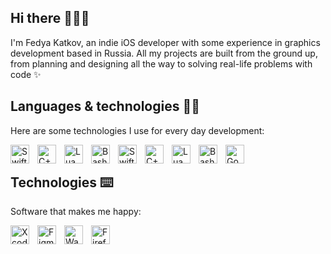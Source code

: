 ## Hi there 🏄🏻‍♂️

I'm Fedya Katkov, an indie iOS developer with some experience in graphics development based in Russia. All my projects are built from the ground up, from planning and designing all the way to solving real-life problems with code ✨

## Languages & technologies 🧑‍💻

Here are some technologies I use for every day development:

<img align="left" alt="Swift" width="30" height="30" style="padding-right: 10px;" src="https://cdn.simpleicons.org/swift/f05138" />
<img align="left" alt="C++" width="30" height="30" style="padding-right: 10px;" src="https://cdn.simpleicons.org/cplusplus/00599c" />
<img align="left" alt="Lua" width="30" height="30" style="padding-right: 10px;" src="https://cdn.simpleicons.org/lua/2c2d72" />
<img align="left" alt="Bash" width="30" height="30" style="padding-right: 10px;" src="https://cdn.simpleicons.org/gnubash/4eaa25" />

<img align="left" alt="Swift" width="30" height="30" style="padding-right: 10px;" src="https://cdn.jsdelivr.net/npm/simple-icons@v14/icons/swift/f05138" />
<img align="left" alt="C++" width="30" height="30" style="padding-right: 10px;" src="https://cdn.jsdelivr.net/npm/simple-icons@v14/icons/cplusplus.svg" />
<img align="left" alt="Lua" width="30" height="30" style="padding-right: 10px;" src="https://cdn.jsdelivr.net/npm/simple-icons@v14/icons/lua.svg" />
<img align="left" alt="Bash" width="30" height="30" style="padding-right: 10px;" src="https://cdn.jsdelivr.net/npm/simple-icons@v14/icons/gnubash.svg" />
<img align="left" alt="Google Gemini" width="30" height="30" style="padding-right: 10px;" src="https://cdn.jsdelivr.net/npm/simple-icons@v14/icons/googlegemini.svg" />
<br />

## Technologies ⌨️

Software that makes me happy:

<img align="left" alt="Xcode" style="padding-right: 10px;" width="30" height="30" src="https://cdn.jsdelivr.net/npm/simple-icons@v14/icons/xcode.svg" />
<img align="left" alt="Figma" style="padding-right: 10px;" width="30" height="30" src="https://cdn.jsdelivr.net/npm/simple-icons@v14/icons/figma.svg" />
<img align="left" alt="Warp" style="padding-right: 10px;" width="30" height="30" src="https://cdn.jsdelivr.net/npm/simple-icons@v14/icons/warp.svg" />
<img align="left" alt="Firefox" style="padding-right: 10px;" width="30" height="30" src="https://cdn.jsdelivr.net/npm/simple-icons@v14/icons/firefoxbrowser.svg" />
